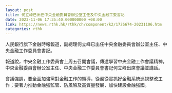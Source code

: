```yaml
---
layout: post
title: 何立峰已出任中央金融委員會辦公室主任及中央金融工委書記
date: 2023-11-06 17:35:40.000000000 +08:00
link: https://news.rthk.hk/rthk/ch/component/k2/1726674-20231106.htm
categories: rthk
---
```


人民銀行旗下金融時報報道，副總理何立峰已出任中央金融委員會辦公室主任、中央金融工作委員會書記。

報道說，中央金融工作委員會上周五召開會議，傳達學習中央金融工作會議精神，中央金融委員會辦公室主任、中央金融工作委員會書記何立峰出席會議並講話。

會議強調，要全面加強黨對金融工作的領導，從嚴從實抓好金融系統巡視整改工作；要著力推動金融強監管、防風險及高質量發展，加快建設金融強國。
